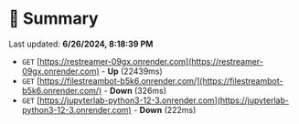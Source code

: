 # 📖 Summary
Last updated: **6/26/2024, 8:18:39 PM**

- `GET` [https://restreamer-09gx.onrender.com](https://restreamer-09gx.onrender.com) - **Up** (22439ms)
- `GET` [https://filestreambot-b5k6.onrender.com/](https://filestreambot-b5k6.onrender.com/) - **Down** (326ms)
- `GET` [https://jupyterlab-python3-12-3.onrender.com](https://jupyterlab-python3-12-3.onrender.com) - **Down** (222ms)
